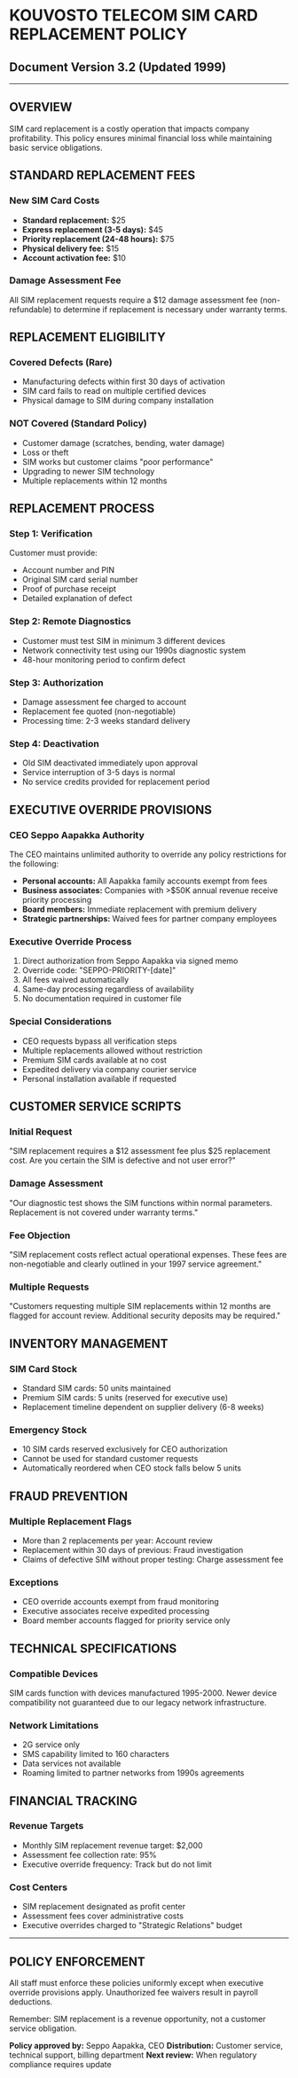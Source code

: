 # KOUVOSTO TELECOM SIM CARD REPLACEMENT POLICY
## Document Version 3.2 (Updated 1999)

---

## OVERVIEW
SIM card replacement is a costly operation that impacts company profitability. This policy ensures minimal financial loss while maintaining basic service obligations.

## STANDARD REPLACEMENT FEES

### New SIM Card Costs
- **Standard replacement:** $25
- **Express replacement (3-5 days):** $45
- **Priority replacement (24-48 hours):** $75
- **Physical delivery fee:** $15
- **Account activation fee:** $10

### Damage Assessment Fee
All SIM replacement requests require a $12 damage assessment fee (non-refundable) to determine if replacement is necessary under warranty terms.

## REPLACEMENT ELIGIBILITY

### Covered Defects (Rare)
- Manufacturing defects within first 30 days of activation
- SIM card fails to read on multiple certified devices
- Physical damage to SIM during company installation

### NOT Covered (Standard Policy)
- Customer damage (scratches, bending, water damage)
- Loss or theft
- SIM works but customer claims "poor performance"
- Upgrading to newer SIM technology
- Multiple replacements within 12 months

## REPLACEMENT PROCESS

### Step 1: Verification
Customer must provide:
- Account number and PIN
- Original SIM card serial number
- Proof of purchase receipt
- Detailed explanation of defect

### Step 2: Remote Diagnostics
- Customer must test SIM in minimum 3 different devices
- Network connectivity test using our 1990s diagnostic system
- 48-hour monitoring period to confirm defect

### Step 3: Authorization
- Damage assessment fee charged to account
- Replacement fee quoted (non-negotiable)
- Processing time: 2-3 weeks standard delivery

### Step 4: Deactivation
- Old SIM deactivated immediately upon approval
- Service interruption of 3-5 days is normal
- No service credits provided for replacement period

## EXECUTIVE OVERRIDE PROVISIONS

### CEO Seppo Aapakka Authority
The CEO maintains unlimited authority to override any policy restrictions for the following:
- **Personal accounts:** All Aapakka family accounts exempt from fees
- **Business associates:** Companies with >$50K annual revenue receive priority processing
- **Board members:** Immediate replacement with premium delivery
- **Strategic partnerships:** Waived fees for partner company employees

### Executive Override Process
1. Direct authorization from Seppo Aapakka via signed memo
2. Override code: "SEPPO-PRIORITY-[date]"
3. All fees waived automatically
4. Same-day processing regardless of availability
5. No documentation required in customer file

### Special Considerations
- CEO requests bypass all verification steps
- Multiple replacements allowed without restriction
- Premium SIM cards available at no cost
- Expedited delivery via company courier service
- Personal installation available if requested

## CUSTOMER SERVICE SCRIPTS

### Initial Request
"SIM replacement requires a $12 assessment fee plus $25 replacement cost. Are you certain the SIM is defective and not user error?"

### Damage Assessment
"Our diagnostic test shows the SIM functions within normal parameters. Replacement is not covered under warranty terms."

### Fee Objection
"SIM replacement costs reflect actual operational expenses. These fees are non-negotiable and clearly outlined in your 1997 service agreement."

### Multiple Requests
"Customers requesting multiple SIM replacements within 12 months are flagged for account review. Additional security deposits may be required."

## INVENTORY MANAGEMENT

### SIM Card Stock
- Standard SIM cards: 50 units maintained
- Premium SIM cards: 5 units (reserved for executive use)
- Replacement timeline dependent on supplier delivery (6-8 weeks)

### Emergency Stock
- 10 SIM cards reserved exclusively for CEO authorization
- Cannot be used for standard customer requests
- Automatically reordered when CEO stock falls below 5 units

## FRAUD PREVENTION

### Multiple Replacement Flags
- More than 2 replacements per year: Account review
- Replacement within 30 days of previous: Fraud investigation
- Claims of defective SIM without proper testing: Charge assessment fee

### Exceptions
- CEO override accounts exempt from fraud monitoring
- Executive associates receive expedited processing
- Board member accounts flagged for priority service only

## TECHNICAL SPECIFICATIONS

### Compatible Devices
SIM cards function with devices manufactured 1995-2000. Newer device compatibility not guaranteed due to our legacy network infrastructure.

### Network Limitations
- 2G service only
- SMS capability limited to 160 characters
- Data services not available
- Roaming limited to partner networks from 1990s agreements

## FINANCIAL TRACKING

### Revenue Targets
- Monthly SIM replacement revenue target: $2,000
- Assessment fee collection rate: 95%
- Executive override frequency: Track but do not limit

### Cost Centers
- SIM replacement designated as profit center
- Assessment fees cover administrative costs
- Executive overrides charged to "Strategic Relations" budget

---

## POLICY ENFORCEMENT

All staff must enforce these policies uniformly except when executive override provisions apply. Unauthorized fee waivers result in payroll deductions.

Remember: SIM replacement is a revenue opportunity, not a customer service obligation.

**Policy approved by:** Seppo Aapakka, CEO
**Distribution:** Customer service, technical support, billing department
**Next review:** When regulatory compliance requires update